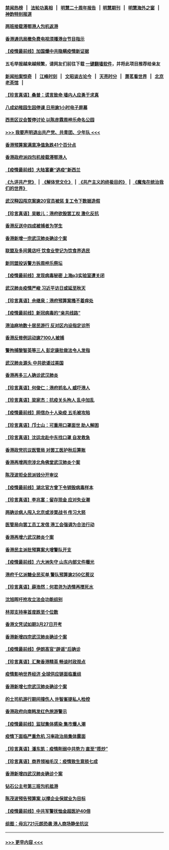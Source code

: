 #### [禁闻热榜](热点新闻.md?=0)  &nbsp;&nbsp;|&nbsp;&nbsp; [法轮功真相](https://github.com/gfw-breaker/truth/blob/master/README.md?=0) &nbsp;&nbsp;|&nbsp;&nbsp; [明慧二十周年报告](https://github.com/gfw-breaker/mh-reports/blob/master/README.md?=0) &nbsp;&nbsp;|&nbsp;&nbsp;[明慧期刊](https://github.com/gfw-breaker/mh-qikan) &nbsp;&nbsp;|&nbsp;&nbsp; [明慧海外之窗](https://github.com/gfw-breaker/mh-news/blob/master/README.md?=0) &nbsp;&nbsp;|&nbsp;&nbsp; [神韵特别报道](https://github.com/gfw-breaker/mh-news/blob/master/shenyun.md?=0)
#### [两班接载滞鄂港人包机返港](../pages/nsc415/n11915855.md?t=03051504) 
#### [香港通讯局撤免费电视须播港台节目指示](../pages/nsc415/n11915831.md?t=03051504) 
#### [【疫情最前线】加国爆中共隐瞒疫情新证据](../pages/nsc415/n11915482.md?t=03051504) 
#### 五毛举报越来越频繁，请网友们前往下载 [一键翻墙软件](https://github.com/gfw-breaker/ssr-accounts)，并将此项目推荐给亲友
#### [新闻拍案惊奇](https://github.com/gfw-breaker/banned-news/blob/master/pages/link4.md) &nbsp;&nbsp;|&nbsp;&nbsp; [江峰时刻](https://github.com/gfw-breaker/banned-news/blob/master/pages/link4.md) &nbsp;&nbsp;|&nbsp;&nbsp; [文昭谈古论今](https://github.com/gfw-breaker/banned-news/blob/master/pages/link4.md) &nbsp;&nbsp;|&nbsp;&nbsp; [天亮时分](https://github.com/gfw-breaker/banned-news/blob/master/pages/link4.md) &nbsp;&nbsp;|&nbsp;&nbsp; [萧茗看世界](https://github.com/gfw-breaker/banned-news/blob/master/pages/link4.md) &nbsp;&nbsp;|&nbsp;&nbsp; [北京老茶馆](https://github.com/gfw-breaker/banned-news/blob/master/pages/link4.md) &nbsp;&nbsp;|&nbsp;&nbsp; 
#### [【珍言真语】桑普：谎言致命 墙内人应勇于求真](../pages/nsc415/n11915169.md?t=03051504) 
#### [八成幼稚园生因停课 日用逾1小时电子屏幕](../pages/nsc415/n11913263.md?t=03051504) 
#### [西贡区议会暂停讨论 以陈彦霖周梓乐命名公园](../pages/nsc415/n11913248.md?t=03051504) 
#### [>>> 我要声明退出共产党、共青团、少年队 <<<](https://github.com/begood0513/goodnews/blob/master/quit/letter.md) 
#### [香港预算案满意净值急跌41个百分点](../pages/nsc415/n11913236.md?t=03051504) 
#### [香港政府派四包机接载滞鄂港人](../pages/nsc415/n11913211.md?t=03051504) 
#### [【疫情最前线】大陆富豪“逃疫”新西兰](../pages/nsc415/n11913160.md?t=03051504) 
#### [《九评共产党》](https://github.com/begood0513/9ping.md/blob/master/README.md) &nbsp;|&nbsp; [《解体党文化》](../../../../jtdwh.md/blob/master/README.md)  &nbsp;|&nbsp; [《共产主义的终极目的》](../../../../gczydzjmd.md/blob/master/README.md) &nbsp;|&nbsp; [《魔鬼在统治我们的世界》](../../../../mgztzwmdsj.md/blob/master/README.md) 
#### [武汉释囚闯京案逾20官员被惩 复工令下数据造假](../pages/nsc415/n11912743.md?t=03051504) 
#### [【珍言真语】吴敏儿：港府欲毁罢工权 激化反抗](../pages/nsc415/n11912457.md?t=03051504) 
#### [香港反送中四成被捕者为学生](../pages/nsc415/n11910730.md?t=03051504) 
#### [香港新增一宗武汉肺炎确诊个案](../pages/nsc415/n11910724.md?t=03051504) 
#### [联盟及多间黄店吁 饮食业登记为饮食界选民](../pages/nsc415/n11910718.md?t=03051504) 
#### [新同盟投诉警方拆周梓乐祭坛](../pages/nsc415/n11910707.md?t=03051504) 
#### [【疫情最前线】发现病毒秘密 上海p3实验室遭关闭](../pages/nsc415/n11910640.md?t=03051504) 
#### [武汉肺炎疫情严峻 习近平访日或延至秋天](../pages/nsc415/n11910570.md?t=03051504) 
#### [【珍言真语】佘继泉：港府预算案搔不着痒处](../pages/nsc415/n11910011.md?t=03051504) 
#### [【疫情最前线】新冠病毒的“亲共线路”](../pages/nsc415/n11907734.md?t=03051504) 
#### [港油麻地数十居民游行 反对区内设指定诊所](../pages/nsc415/n11907900.md?t=03051504) 
#### [香港反修例运动逾7100人被捕](../pages/nsc415/n11907922.md?t=03051504) 
#### [警拘捕黎智英等三人 彭定康批做法令人发指](../pages/nsc415/n11907905.md?t=03051504) 
#### [武汉肺炎源头 中共欲诿过美国](../pages/nsc415/n11907665.md?t=03051504) 
#### [香港再多三人确诊武汉肺炎](../pages/nsc415/n11907846.md?t=03051504) 
#### [【珍言真语】何俊仁：港府抓名人 威吓港人](../pages/nsc415/n11907561.md?t=03051504) 
#### [【珍言真语】梁家杰：抗疫关头拘人 乱中加乱](../pages/nsc415/n11907444.md?t=03051504) 
#### [【疫情最前线】网信办十人染疫 五毛被攻陷](../pages/nsc415/n11903757.md?t=03051504) 
#### [【珍言真语】邝士山：可重用口罩面世 助人解困](../pages/nsc415/n11903875.md?t=03051504) 
#### [【珍言真语】沈运龙赴中东找口罩 自发救急](../pages/nsc415/n11903291.md?t=03051504) 
#### [香港政党抗议医管局 对罢工医护秋后算账](../pages/nsc415/n11901746.md?t=03051504) 
#### [香港再增两宗涉北角佛堂武汉肺炎个案](../pages/nsc415/n11901737.md?t=03051504) 
#### [陈茂波拒全民派钱分开审议](../pages/nsc415/n11901672.md?t=03051504) 
#### [【疫情最前线】湖北官方曾下令销毁病毒样本](../pages/nsc415/n11901518.md?t=03051504) 
#### [【珍言真语】李兆富：留存现金 应对失业潮](../pages/nsc415/n11901448.md?t=03051504) 
#### [两确诊病人闯入北京或涉栗战书 传习大怒](../pages/nsc415/n11901180.md?t=03051504) 
#### [医管局向罢工员工发信 港工会强调为合法行动](../pages/nsc415/n11898870.md?t=03051504) 
#### [香港再增六武汉肺炎个案](../pages/nsc415/n11898843.md?t=03051504) 
#### [香港民主派批预算案大增警队开支](../pages/nsc415/n11898813.md?t=03051504) 
#### [【疫情最前线】六大洲失守 山东内部文件曝光](../pages/nsc415/n11898455.md?t=03051504) 
#### [港府千亿派糖全民买单 警队预算逾250亿惹议](../pages/nsc415/n11898608.md?t=03051504) 
#### [【珍言真语】薛浩然：何君尧为选情再搅死水](../pages/nsc415/n11898269.md?t=03051504) 
#### [沈旭晖吁抢攻立法会功能组别](../pages/nsc415/n11896084.md?t=03051504) 
#### [林郑支持率首度跌至个位数](../pages/nsc415/n11896058.md?t=03051504) 
#### [香港文凭试如期3月27日开考](../pages/nsc415/n11896055.md?t=03051504) 
#### [香港新增四宗武汉肺炎确诊个案](../pages/nsc415/n11896040.md?t=03051504) 
#### [【疫情最前线】伊朗高官“辟谣”后确诊](../pages/nsc415/n11895902.md?t=03051504) 
#### [【珍言真语】汇聚香港精英 畅谈时政观点](../pages/nsc415/n11895733.md?t=03051504) 
#### [疫情影响世界经济 全球供应链面临重组](../pages/nsc415/n11895634.md?t=03051504) 
#### [香港新增七宗武汉肺炎确诊个案](../pages/nsc415/n11893498.md?t=03051504) 
#### [的士司机游行期间撞伤人 许智峯提私人检控](../pages/nsc415/n11893483.md?t=03051504) 
#### [香港政府向南韩发红色旅游警示](../pages/nsc415/n11893398.md?t=03051504) 
#### [【疫情最前线】监狱集体感染 集市爆人潮](../pages/nsc415/n11893181.md?t=03051504) 
#### [疫情下面临严重危机  习率政治局集体露面](../pages/nsc415/n11893305.md?t=03051504) 
#### [【珍言真语】潘东凯：疫情削弱中共势力 直至“揽炒”](../pages/nsc415/n11892866.md?t=03051504) 
#### [【珍言真语】商界领袖毛汉：疫情致生意损七成](../pages/nsc415/n11890348.md?t=03051504) 
#### [香港新增四武汉肺炎确诊个案](../pages/nsc415/n11890610.md?t=03051504) 
#### [钻石公主号第三班包机抵港](../pages/nsc415/n11890645.md?t=03051504) 
#### [陈茂波预告预算案 以撑企业保就业为目标](../pages/nsc415/n11890574.md?t=03051504) 
#### [【疫情最前线】中共军警抚恤金超医护40倍](../pages/nsc415/n11890458.md?t=03051504) 
#### [组图：毋忘721元朗恐袭 港人商场静坐抗议](../pages/nsc415/n11876882.md?t=03051504) 

----
#### [ >>> 更早内容 <<< ](../indexes/nsc415-earlier.md)
